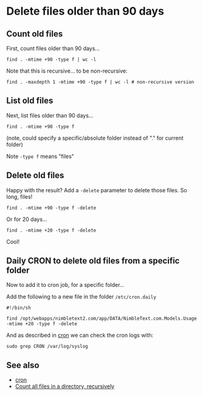 ﻿# Delete files older than 90 days

## Count old files

First, count files older than 90 days...

	find . -mtime +90 -type f | wc -l

Note that this is recursive... to be non-recursive:

	find . -maxdepth 1 -mtime +90 -type f | wc -l # non-recursive version

## List old files

Next, list files older than 90 days...

	find . -mtime +90 -type f

(note, could specify a specific/absolute folder instead of "." for current folder)

Note `-type f` means "files"

## Delete old files

Happy with the result? Add a `-delete` parameter to delete those files. So long, files!

	find . -mtime +90 -type f -delete

Or for 20 days...

	find . -mtime +20 -type f -delete

Cool!

## Daily CRON to delete old files from a specific folder

Now to add it to cron job, for a specific folder...

Add the following to a new file in the folder `/etc/cron.daily`

	#!/bin/sh

	find /opt/webapps/nimbletext2.com/app/DATA/NimbleText.com.Models.Usage -mtime +20 -type f -delete

And as described in [cron](cron.md) we can check the cron logs with:

	sudo grep CRON /var/log/syslog

## See also

- [cron](cron.md)
- [Count all files in a directory, recursively](count_files_recursively.md)